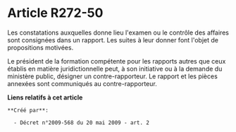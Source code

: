 # Article R272-50

Les constatations auxquelles donne lieu l'examen ou le contrôle des affaires sont consignées dans un rapport. Les suites à
leur donner font l'objet de propositions motivées. 

Le président de la formation compétente pour les rapports autres que ceux établis en matière juridictionnelle peut, à son
initiative ou à la demande du ministère public, désigner un contre-rapporteur. Le rapport et les pièces annexées sont
communiqués au contre-rapporteur.

**Liens relatifs à cet article**

	**Créé par**:

	  - Décret n°2009-568 du 20 mai 2009 - art. 2
